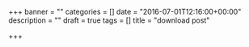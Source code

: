 +++
banner = ""
categories = []
date = "2016-07-01T12:16:00+00:00"
description = ""
draft = true
tags = []
title = "download post"

+++
